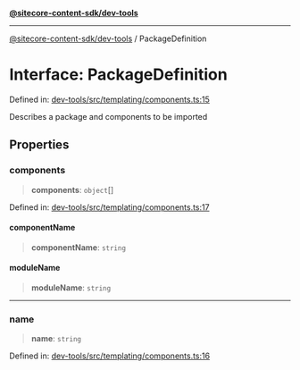 [**@sitecore-content-sdk/dev-tools**](../README.md)

***

[@sitecore-content-sdk/dev-tools](../README.md) / PackageDefinition

# Interface: PackageDefinition

Defined in: [dev-tools/src/templating/components.ts:15](https://github.com/Sitecore/xmc-jss-dev/blob/f4a8fa660d68db3c8a3a184bf4bb6c838e2b1802/packages/dev-tools/src/templating/components.ts#L15)

Describes a package and components to be imported

## Properties

### components

> **components**: `object`[]

Defined in: [dev-tools/src/templating/components.ts:17](https://github.com/Sitecore/xmc-jss-dev/blob/f4a8fa660d68db3c8a3a184bf4bb6c838e2b1802/packages/dev-tools/src/templating/components.ts#L17)

#### componentName

> **componentName**: `string`

#### moduleName

> **moduleName**: `string`

***

### name

> **name**: `string`

Defined in: [dev-tools/src/templating/components.ts:16](https://github.com/Sitecore/xmc-jss-dev/blob/f4a8fa660d68db3c8a3a184bf4bb6c838e2b1802/packages/dev-tools/src/templating/components.ts#L16)
